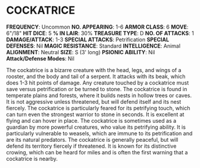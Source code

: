 # COCKATRICE

**FREQUENCY**: Uncommon
**NO. APPEARING**: 1-6
**ARMOR CLASS**: 6
**MOVE**: 6"/18"
**HIT DICE**: 5
**% IN LAIR**: 30%
**TREASURE TYPE**: D
**NO. OF ATTACKS**: 1
**DAMAGE/ATTACK**: 1-3
**SPECIAL ATTACKS**: Petrification
**SPECIAL DEFENSES**: Nil
**MAGIC RESISTANCE**: Standard
**INTELLIGENCE**: Animal
**ALIGNMENT**: Neutral
**SIZE**: S (3' long)
**PSIONIC ABILITY**: Nil
**Attack/Defense Modes**: Nil

The cockatrice is a bizarre creature with the head, legs, and wings of a rooster, and the body and tail of a serpent. It attacks with its beak, which does 1-3 hit points of damage. Any creature touched by a cockatrice must save versus petrification or be turned to stone. The cockatrice is found in temperate plains and forests, where it builds nests in hollow trees or caves. It is not aggressive unless threatened, but will defend itself and its nest fiercely. The cockatrice is particularly feared for its petrifying touch, which can turn even the strongest warrior to stone in seconds. It is excellent at flying and can hover in place. The cockatrice is sometimes used as a guardian by more powerful creatures, who value its petrifying ability. It is particularly vulnerable to weasels, which are immune to its petrification and are its natural predators. The cockatrice is generally peaceful, but will defend its territory fiercely if threatened. It is known for its distinctive crowing, which can be heard for miles and is often the first warning that a cockatrice is nearby.
